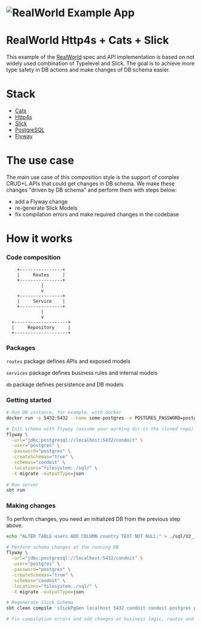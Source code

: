 # ![RealWorld Example App](logo.png)

# RealWorld Http4s + Cats + Slick
This example of the [RealWorld](https://github.com/gothinkster/realworld) spec and API implementation is based on not 
widely used combination of Typelevel and Slick. The goal is to achieve more type safety in DB actions and make changes 
of DB schema easier.

# Stack
- [Cats](https://github.com/typelevel/cats)
- [Http4s](https://github.com/http4s/http4s)
- [Slick](https://github.com/slick/slick)
- [PostgreSQL](https://www.postgresql.org/)
- [Flyway](https://github.com/flyway/flyway)

# The use case
The main use case of this composition style is the support of complex CRUD+L APIs that could get changes in DB schema.
We make these changes "driven by DB schema" and perform them with steps below:
- add a Flyway change
- re-generate Slick Models
- fix compilation errors and make required changes in the codebase

# How it works

### Code composition
```
    +----------------+
    |     Routes     |
    +----------------+
             |
             v
    +----------------+
    |     Service    |
    +----------------+
             |
             v
  +--------------------+
  |     Repository     |
  +--------------------+
```

### Packages

`routes` package defines APIs and exposed models

`services` package defines business rules and internal models

`db` package defines persistence and DB models

### Getting started
```bash
# Run DB instance, for example, with docker
docker run -p 5432:5432 --name some-postgres -e POSTGRES_PASSWORD=postgres -e POSTGRES_DB=condoit -d postgres

# Init schema with flyway (assume your working dir is the cloned repo)
flyway \
  -url="jdbc:postgresql://localhost:5432/condoit" \
  -user="postgres" \
  -password="postgres" \
  -createSchemas="true" \
  -schemas="condoit" \
  -locations="filesystem:./sql/" \
  -X migrate -outputType=json
  
# Run server
sbt run
```

### Making changes
To perform changes, you need an initialized DB from the previous step above.
```bash
echo "ALTER TABLE users ADD COLUMN country TEXT NOT NULL;" > ./sql/V2__changeset.sql

# Perform schema changes at the running DB
flyway \
  -url="jdbc:postgresql://localhost:5432/condoit" \
  -user="postgres" \
  -password="postgres" \
  -createSchemas="true" \
  -schemas="condoit" \
  -locations="filesystem:./sql/" \
  -X migrate -outputType=json

# Regenerate Slick Schema
sbt clean compile 'slickPgGen localhost 5432 condoit condoit postgres postgres'

# Fix compilation errors and add changes at business logic, routes and models
```